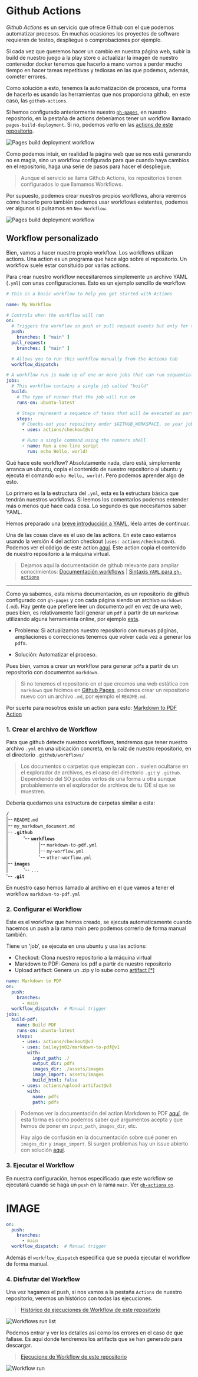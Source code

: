 # Github Actions

*Github Actions* es un servicio que ofrece Github con el que podemos automatizar procesos. En muchas ocasiones los proyectos de software requieren de testeo, despliegue o comprobaciones por ejemplo.

Si cada vez que queremos hacer un cambio en nuestra página web, subir la build de nuestro juego a la play store o actualizar la imagen de nuestro contenedor docker tenemos que hacerlo a mano vamos a perder mucho tiempo en hacer tareas repetitivas y tediosas en las que podemos, además, cometer errores.

Como solución a esto, tenemos la automatización de procesos, una forma de hacerlo es usando las herramientas que nos proporciona github, en este caso, las `github-actions`.

Si hemos configurado anteriormente nuestro [`gh-pages`](github-pages.md), en nuestro repositorio, en la pestaña de actions deberíamos tener un workflow llamado `pages-build-deployment`. Si no, podemos verlo en las [actions de este repositorio](https://github.com/guilleatm/github-light/actions).


![Pages build deployment workflow](assets/images/gh-actions-all-workflows.png)

Como podemos intuir, en realidad la página web que se nos está generando no es magia, sino un workflow configurado para que cuando haya cambios en el repositorio, haga una serie de pasos para hacer el despliegue.

> Aunque el servicio se llama Github Actions, los repositorios tienen configurados lo que llamamos Workflows.

Por supuesto, podemos crear nuestros propios workflows, ahora veremos cómo hacerlo pero también podemos usar workflows existentes, podemos ver algunos si pulsamos en `New Workflow`. 

![Pages build deployment workflow](assets/images/gh-actions-template-workflows.png)

## Workflow personalizado

Bien, vamos a hacer nuestro propio workflow. Los workflows utilizan actions. Una action es un programa que hace algo sobre el repositorio. Un workflow suele estar consituido por varias actions.

Para crear nuestro workflow necesitaremos simplemente un archivo YAML (`.yml`) con unas configuraciones. Esto es un ejemplo sencillo de workflow.

```yaml
# This is a basic workflow to help you get started with Actions

name: My Workflow

# Controls when the workflow will run
on:
  # Triggers the workflow on push or pull request events but only for the "main" branch
  push:
    branches: [ "main" ]
  pull_request:
    branches: [ "main" ]

  # Allows you to run this workflow manually from the Actions tab
  workflow_dispatch:

# A workflow run is made up of one or more jobs that can run sequentially or in parallel
jobs:
  # This workflow contains a single job called "build"
  build:
    # The type of runner that the job will run on
    runs-on: ubuntu-latest

    # Steps represent a sequence of tasks that will be executed as part of the job
    steps:
      # Checks-out your repository under $GITHUB_WORKSPACE, so your job can access it
      - uses: actions/checkout@v4

      # Runs a single command using the runners shell
      - name: Run a one-line script
        run: echo Hello, world!

```

Qué hace este workflow? Absolutamente nada, claro está, simplemente arranca un ubuntu, copia el contenido de nuestro repositorio al ubuntu y ejecuta el comando `echo Hello, world!`. Pero podemos aprender algo de esto.

Lo primero es la la estructura del `.yml`, esta es la estructura básica que tendrán nuestros workflows. Si leemos los comentarios podemos entender más o menos qué hace cada cosa. Lo segundo es que necesitamos saber YAML.

Hemos preparado una [breve introducción a YAML](yaml.md), léela antes de continuar.

Una de las cosas clave es el uso de las actions. En este caso estamos usando la versión 4 del action checkout (`uses: actions/checkout@v4`). Podemos ver el código de este action [aquí](https://github.com/actions/checkout). Este action copia el contenido de nuestro repositorio a la máquina virtual.

> Dejamos aquí la documentación de github relevante para ampliar conocimientos: [Documentación workflows](https://docs.github.com/en/actions/writing-workflows/quickstart) | [Sintaxis `YAML` para `gh-actions`](https://docs.github.com/en/actions/writing-workflows/workflow-syntax-for-github-actions)


---

Como ya sabemos, esta misma documentación, es un repositorio de github configurado con `gh-pages` y con cada página siendo un archivo `markdown` (`.md`). Hay gente que prefiere leer un documento `pdf` en vez de una web, pues bien, es relativamente facil generar un `pdf` a partir de un `markdown` utilizando alguna herramienta online, por ejemplo [esta](https://md2pdf.netlify.app/).

* Problema: Si actualizamos nuestro repositorio con nuevas páginas, ampliaciones o correcciones tenemos que volver cada vez a generar los `pdf`s.

* Solución: Automatizar el proceso.

Pues bien, vamos a crear un workflow para generar `pdf`s a partir de un repositorio con documentos `markdown`.

> Si no tenemos el repositorio en el que creamos una web estática con `markdown` que hicimos en [Github Pages](github-pages.md), podemos crear un repositorio nuevo con un archivo `.md`, por ejemplo el `README.md`.

Por suerte para nosotros existe un action para esto: [Markdown to PDF Action](https://github.com/BaileyJM02/markdown-to-pdf)

### 1. Crear el archivo de Workflow

Para que github detecte nuestros workflows, tendremos que tener nuestro archivo `.yml` en una ubicación concreta, en la raíz de nuestro repositorio, en el directorio `.github/workflows/`

> Los documentos o carpetas que empiezan con `.` suelen ocultarse en el explorador de archivos, es el caso del directorio `.git` y `.github`. Dependiendo del SO puedes verlos de una forma u otra aunque probablemente en el explorador de archivos de tu IDE sí que se muestren.

Debería quedarnos una estructura de carpetas similar a esta:

**`/`**  
|-- `README.md`  
|-- `my_markdown_document.md`  
|-- **`.github`**  
|   '-- **`workflows`**  
|      |-- `markdown-to-pdf.yml`  
|      |-- `my-worflow.yml`  
|      '-- `other-worflow.yml`  
|-- **`images`**  
|   '-- `...`  
'-- **`.git`**  

En nuestro caso hemos llamado al archivo en el que vamos a tener el workflow `markdown-to-pdf.yml`

### 2. Configurar el Workflow

Este es el workflow que hemos creado, se ejecuta automaticamente cuando hacemos un push a la rama main pero podemos correrlo de forma manual también.

Tiene un 'job', se ejecuta en una ubuntu y usa las actions:

* Checkout: Clona nuestro repositorio a la máquina virtual
* Markdown to PDF: Genera los pdf a partir de nuestro repositorio
* Upload artifact: Genera un .zip y lo sube como [artifact [*]](concepts.md#artifact)


```yaml
name: Markdown to PDF
on:
  push:
    branches:
      - main
  workflow_dispatch:  # Manual trigger
jobs:
  build-pdf:
    name: Build PDF
    runs-on: ubuntu-latest
    steps:
      - uses: actions/checkout@v3
      - uses: baileyjm02/markdown-to-pdf@v1
        with:
          input_path: ./
          output_dir: pdfs
          images_dir: ./assets/images
          image_import: assets/images
          build_html: false
      - uses: actions/upload-artifact@v3
        with:
          name: pdfs
          path: pdfs
```

> Podemos ver la documentación del action Markdown to PDF [aquí](https://github.com/BaileyJM02/markdown-to-pdf), de esta forma es como podemos saber qué argumentos acepta y que hemos de poner en `input_path`, `images_dir`, etc.
>
> Hay algo de confusión en la documentación sobre qué poner en `images_dir` y `image_import`. Si surgen problemas hay un issue abierto con solución [aquí](https://github.com/BaileyJM02/markdown-to-pdf/issues/17#issuecomment-1073326738).

### 3. Ejecutar el Workflow

En nuestra configuración, hemos especificado que este workflow se ejecutará cuando se haga un `push` en la rama `main`. Ver [`gh-actions` `on`](https://docs.github.com/en/actions/writing-workflows/workflow-syntax-for-github-actions#on).

# IMAGE

```yaml
on:
  push:
    branches:
      - main
  workflow_dispatch:  # Manual trigger
```
Además el `workflow_dispatch` especifica que se pueda ejecutar el workflow de forma manual.

### 4. Disfrutar del Workflow

Una vez hagamos el push, si nos vamos a la pestaña `Actions` de nuestro repositorio, veremos un histórico con todas las ejecuciones.

> [Histórico de ejecuciones de Workflow de este repositorio](https://github.com/guilleatm/github-light/actions/workflows/markdown-to-pdf.yml)

![Workflows run list](assets/images/gh-actions-workflow-runs.png)

Podemos entrar y ver los detalles así como los errores en el caso de que fallase. Es aquí donde tendremos los artifacts que se han generado para descargar.

> [Ejecucione de Workflow de este repositorio](https://github.com/guilleatm/github-light/actions/workflows/markdown-to-pdf.yml)


![Workflow run](assets/images/gh-actions-workflow-run.png)